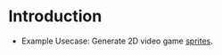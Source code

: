 # Introduction

- Example Usecase: Generate 2D video game [sprites](https://en.wikipedia.org/wiki/Sprite_(computer_graphics)).
